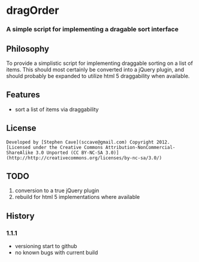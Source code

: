 

# 	dragOrder
### A simple script for implementing a dragable sort interface

## 	Philosophy
To provide a simplistic script for implementing draggable sorting on a list of items. This should most
certainly be converted into a jQuery plugin, and should probably be expanded to utilize html 5 draggability
when available. 

## 	Features
*	sort a list of items via draggability


## 	License
	Developed by [Stephen Cave](sccave@gmail.com) Copyright 2012.
	[Licensed under the Creative Commons Attribution-NonCommercial-ShareAlike 3.0 Unported (CC BY-NC-SA 3.0)](http://http://creativecommons.org/licenses/by-nc-sa/3.0/)

##	TODO
1.	conversion to a true jQuery plugin
2.	rebuild for html 5 implementations where available

## 	History
### 1.1.1
* 	versioning start to github
* 	no known bugs with current build
